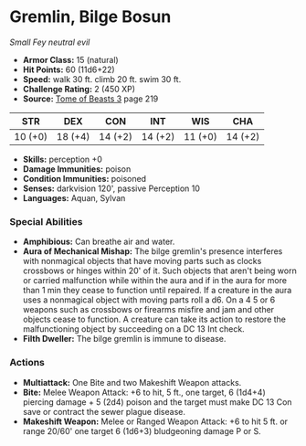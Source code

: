 # Gremlin, Bilge Bosun

*Small* *Fey* *neutral evil*

- **Armor Class:** 15 (natural)
- **Hit Points:** 60 (11d6+22)
- **Speed:** walk 30 ft. climb 20 ft. swim 30 ft.
- **Challenge Rating:** 2 (450 XP)
- **Source:** [Tome of Beasts 3](https://koboldpress.com/kpstore/product/tome-of-beasts-3-for-5th-edition/) page 219

| STR | DEX | CON | INT | WIS | CHA |
| --- | --- | --- | --- | --- | --- |
| 10 (+0) | 18 (+4) | 14 (+2) | 14 (+2) | 11 (+0) | 14 (+2) |

- **Skills:** perception +0
- **Damage Immunities:** poison
- **Condition Immunities:** poisoned
- **Senses:** darkvision 120', passive Perception 10
- **Languages:** Aquan, Sylvan

### Special Abilities

- **Amphibious:** Can breathe air and water.
- **Aura of Mechanical Mishap:** The bilge gremlin's presence interferes with nonmagical objects that have moving parts such as clocks crossbows or hinges within 20' of it. Such objects that aren't being worn or carried malfunction while within the aura and if in the aura for more than 1 min they cease to function until repaired. If a creature in the aura uses a nonmagical object with moving parts roll a d6. On a 4 5 or 6 weapons such as crossbows or firearms misfire and jam and other objects cease to function. A creature can take its action to restore the malfunctioning object by succeeding on a DC 13 Int check.
- **Filth Dweller:** The bilge gremlin is immune to disease.

### Actions

- **Multiattack:** One Bite and two Makeshift Weapon attacks.
- **Bite:** Melee Weapon Attack: +6 to hit, 5 ft., one target, 6 (1d4+4) piercing damage + 5 (2d4) poison and the target must make DC 13 Con save or contract the sewer plague disease.
- **Makeshift Weapon:** Melee or Ranged Weapon Attack: +6 to hit 5 ft. or range 20/60' one target 6 (1d6+3) bludgeoning damage P or S.


